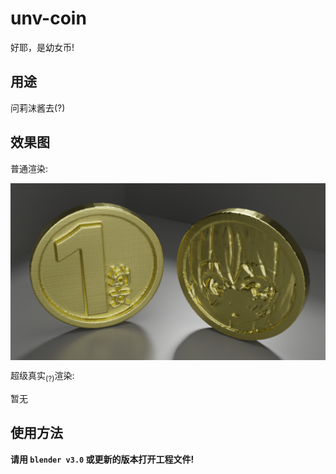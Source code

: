 # unv-coin

好耶，是幼女币!

## 用途

问莉沫酱去(?)


## 效果图

普通渲染: 

<img src="./img/1u_r.jpg" align="center">

超级真实<sub>(?)</sub>渲染:

暂无

<!-- <img src="./img/h.jpg" align="center"> -->



## 使用方法

**请用 `blender v3.0` 或更新的版本打开工程文件!**
